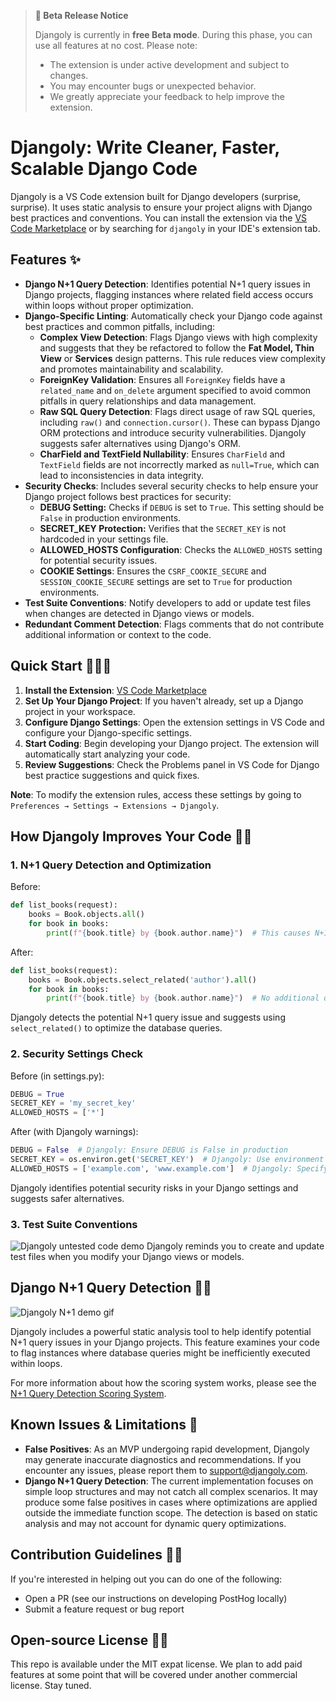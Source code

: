 > **🚀 Beta Release Notice**
>
> Djangoly is currently in **free Beta mode**. During this phase, you can use all features at no cost. Please note:
>
> - The extension is under active development and subject to changes.
> - You may encounter bugs or unexpected behavior.
> - We greatly appreciate your feedback to help improve the extension.

# Djangoly: Write Cleaner, Faster, Scalable Django Code

Djangoly is a VS Code extension built for Django developers (surprise, surprise). It uses static analysis to ensure your project aligns with Django best practices and conventions. You can install the extension via the [VS Code Marketplace](https://marketplace.visualstudio.com/items?itemName=Alchemized.djangoly) or by searching for `djangoly` in your IDE's extension tab.


## Features ✨

- **Django N+1 Query Detection**: Identifies potential N+1 query issues in Django projects, flagging instances where related field access occurs within loops without proper optimization.
- **Django-Specific Linting**: Automatically check your Django code against best practices and common pitfalls, including:
  - **Complex View Detection**: Flags Django views with high complexity and suggests that they be refactored to follow the **Fat Model, Thin View** or **Services** design patterns. This rule reduces view complexity and promotes maintainability and scalability.
  - **ForeignKey Validation**: Ensures all `ForeignKey` fields have a `related_name` and `on_delete` argument specified to avoid common pitfalls in query relationships and data management.
  - **Raw SQL Query Detection**: Flags direct usage of raw SQL queries, including `raw()` and `connection.cursor()`. These can bypass Django ORM protections and introduce security vulnerabilities. Djangoly suggests safer alternatives using Django's ORM.
  - **CharField and TextField Nullability**: Ensures `CharField` and `TextField` fields are not incorrectly marked as `null=True`, which can lead to inconsistencies in data integrity.
- **Security Checks**: Includes several security checks to help ensure your Django project follows best practices for security:
  - **DEBUG Setting:** Checks if `DEBUG` is set to `True`. This setting should be `False` in production environments.
  - **SECRET_KEY Protection:** Verifies that the `SECRET_KEY` is not hardcoded in your settings file.
  - **ALLOWED_HOSTS Configuration**: Checks the `ALLOWED_HOSTS` setting for potential security issues.
  - **COOKIE Settings**: Ensures the `CSRF_COOKIE_SECURE` and `SESSION_COOKIE_SECURE` settings are set to `True` for production environments.
- **Test Suite Conventions**: Notify developers to add or update test files when changes are detected in Django views or models.
- **Redundant Comment Detection**: Flags comments that do not contribute additional information or context to the code.

## Quick Start 🏃‍♂️💨

1. **Install the Extension**: [VS Code Marketplace](https://marketplace.visualstudio.com/items?itemName=Alchemized.djangoly)
2. **Set Up Your Django Project**: If you haven't already, set up a Django project in your workspace.
3. **Configure Django Settings**: Open the extension settings in VS Code and configure your Django-specific settings.
4. **Start Coding**: Begin developing your Django project. The extension will automatically start analyzing your code.
5. **Review Suggestions**: Check the Problems panel in VS Code for Django best practice suggestions and quick fixes.

**Note**: To modify the extension rules, access these settings by going to `Preferences → Settings → Extensions → Djangoly`.

## How Djangoly Improves Your Code 🧑‍🏫

### 1. N+1 Query Detection and Optimization

Before:

```python
def list_books(request):
    books = Book.objects.all()
    for book in books:
        print(f"{book.title} by {book.author.name}")  # This causes N+1 queries
```

After:

```python
def list_books(request):
    books = Book.objects.select_related('author').all()
    for book in books:
        print(f"{book.title} by {book.author.name}")  # No additional queries
```

Djangoly detects the potential N+1 query issue and suggests using `select_related()` to optimize the database queries.

### 2. Security Settings Check

Before (in settings.py):

```python
DEBUG = True
SECRET_KEY = 'my_secret_key'
ALLOWED_HOSTS = ['*']
```

After (with Djangoly warnings):

```python
DEBUG = False  # Djangoly: Ensure DEBUG is False in production
SECRET_KEY = os.environ.get('SECRET_KEY')  # Djangoly: Use environment variables for sensitive data
ALLOWED_HOSTS = ['example.com', 'www.example.com']  # Djangoly: Specify allowed hosts explicitly
```

Djangoly identifies potential security risks in your Django settings and suggests safer alternatives.

### 3. Test Suite Conventions

![Djangoly untested code demo](https://raw.githubusercontent.com/software-trizzey/images/main/assets/images/flag-untested-api-code.gif)
Djangoly reminds you to create and update test files when you modify your Django views or models.

## Django N+1 Query Detection 🕵️‍♂️

![Djangoly N+1 demo gif](https://raw.githubusercontent.com/software-trizzey/images/main/assets/images/djangoly-nplusone-query-fix-demo.gif)

Djangoly includes a powerful static analysis tool to help identify potential N+1 query issues in your Django projects. This feature examines your code to flag instances where database queries might be inefficiently executed within loops.

For more information about how the scoring system works, please see the [N+1 Query Detection Scoring System](./nplusone-scoring.md).

## Known Issues & Limitations 🐞

- **False Positives**: As an MVP undergoing rapid development, Djangoly may generate inaccurate diagnostics and recommendations. If you encounter any issues, please report them to [support@djangoly.com](mailto:support@djangoly.com).
- **Django N+1 Query Detection**: The current implementation focuses on simple loop structures and may not catch all complex scenarios. It may produce some false positives in cases where optimizations are applied outside the immediate function scope. The detection is based on static analysis and may not account for dynamic query optimizations.

## Contribution Guidelines 👯‍♀️

If you're interested in helping out you can do one of the following:

- Open a PR (see our instructions on developing PostHog locally)
- Submit a feature request or bug report

## Open-source License 👮‍♂️

This repo is available under the MIT expat license. We plan to add paid features at some point that will be covered under another commercial license. Stay tuned.
